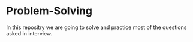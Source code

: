 # Problem-Solving
In this repositry we are going to solve and practice most of the questions asked in interview.  
